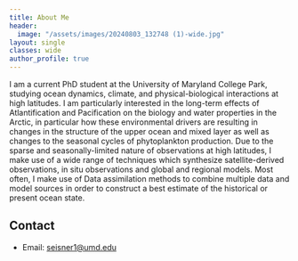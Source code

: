 ```yaml
---
title: About Me
header:
  image: "/assets/images/20240803_132748 (1)-wide.jpg"
layout: single
classes: wide
author_profile: true
---
```


I am a current PhD student at the University of Maryland College Park, studying ocean dynamics, climate, and physical-biological interactions at high latitudes. I am particularly interested in the long-term effects of Atlantification and Pacification on the biology and water properties in the Arctic, in particular how these environmental drivers are resulting in changes in the structure of the upper ocean and mixed layer as well as changes to the seasonal cycles of phytoplankton production. Due to the sparse and seasonally-limited nature of observations at high latitudes, I make use of a wide range of techniques which synthesize satellite-derived observations, in situ observations and global and regional models. Most often, I make use of Data assimilation methods to combine multiple data and model sources in order to construct a best estimate of the historical or present ocean state.


## Contact

- Email: seisner1@umd.edu
